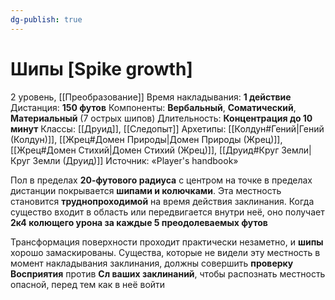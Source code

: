 ```yaml
---
dg-publish: true
---
```

# Шипы [Spike growth]
2 уровень, [[Преобразование]]
Время накладывания: **1 действие**
Дистанция: **150 футов**
Компоненты: **Вербальный**, **Соматический**, **Материальный** (7 острых шипов)
Длительность: **Концентрация до 10 минут**
Классы: [[Друид]], [[Следопыт]]
Архетипы: [[Колдун#Гений|Гений (Колдун)]], [[Жрец#Домен Природы|Домен Природы (Жрец)]], [[Жрец#Домен Стихий|Домен Стихий (Жрец)]], [[Друид#Круг Земли|Круг Земли (Друид)]]
Источник: «Player's handbook»

Пол в пределах **20-футового радиуса** с центром на точке в пределах дистанции покрывается **шипами и колючками**. Эта местность становится **труднопроходимой** на время действия заклинания. Когда существо входит в область или передвигается внутри неё, оно получает **2к4 колющего урона за каждые 5 преодолеваемых футов**

Трансформация поверхности проходит практически незаметно, и **шипы** хорошо замаскированы. Существа, которые не видели эту местность в момент накладывания заклинания, должны совершить **проверку Восприятия** против **Сл ваших заклинаний**, чтобы распознать местность опасной, перед тем как в неё войти